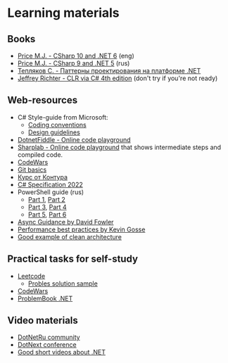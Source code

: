 # Learning materials

## Books
- [Price M.J. - CSharp 10 and .NET 6](https://www.amazon.com/10-NET-Cross-Platform-Development-websites/dp/1801077363) (eng)
- [Price M.J. - CSharp 9 and .NET 5](https://www.labirint.ru/books/829838/) (rus)
- [Тепляков С. - Паттерны проектирования на платформе .NET](https://www.piter.com/product?product_id=39684273)
- [Jeffrey Richter - CLR via C# 4th edition](https://www.microsoftpressstore.com/store/clr-via-c-sharp-9780735668751) (don't try if you're not ready)

## Web-resources
- C# Style-guide from Microsoft:
  - [Coding conventions](https://learn.microsoft.com/en-us/dotnet/csharp/fundamentals/coding-style/coding-conventions?redirectedfrom=MSDN)
  - [Design guidelines](https://learn.microsoft.com/en-us/dotnet/standard/design-guidelines/naming-guidelines)
- [DotnetFiddle - Online code playground](https://dotnetfiddle.net)
- [Sharplab - Online code playground](https://sharplab.io) that shows intermediate steps and compiled code.
- [CodeWars](https://www.codewars.com/dashboard)
- [Git basics](https://learngitbranching.js.org/?locale=ru_RU)
- [Курс от Контура](https://ulearn.me)
- [C# Specification 2022](https://www.ecma-international.org/wp-content/uploads/ECMA-334_6th_edition_june_2022.pdf)
- PowerShell guide (rus)
  - [Part 1](https://habr.com/ru/company/ruvds/blog/487876/), [Part 2](https://habr.com/ru/company/ruvds/blog/490924/)
  - [Part 3](https://habr.com/ru/company/ruvds/blog/493366/), [Part 4](https://habr.com/ru/company/ruvds/blog/494978/)
  - [Part 5](https://habr.com/ru/company/ruvds/blog/498478/), [Part 6](https://habr.com/ru/company/ruvds/blog/503818/)
- [Async Guidance by David Fowler](https://github.com/davidfowl/AspNetCoreDiagnosticScenarios/blob/master/AsyncGuidance.md)
- [Performance best practices by Kevin Gosse](https://minidump.net/performance-best-practices-in-c-b85a47bdd93a)
- [Good example of clean architecture](https://github.com/devmentors/Pacco)

## Practical tasks for self-study
- [Leetcode](https://leetcode.com/problemset/all/)
  - [Probles solution sample](https://github.com/AlekseyRostov/DotNetEducation)
- [CodeWars](https://www.codewars.com/dashboard)
- [ProblemBook .NET](https://andreyakinshin.gitbook.io/problembookdotnet/)

## Video materials
- [DotNetRu community](https://www.youtube.com/DotNetRu)
- [DotNext conference](https://www.youtube.com/DotNextConf)
- [Good short videos about .NET](https://www.youtube.com/c/Elfocrash)
